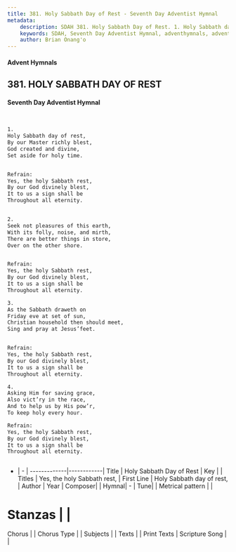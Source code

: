 ```yaml
---
title: 381. Holy Sabbath Day of Rest - Seventh Day Adventist Hymnal
metadata:
    description: SDAH 381. Holy Sabbath Day of Rest. 1. Holy Sabbath day of rest, By our Master richly blest, God created and divine, Set aside for holy time. 
    keywords: SDAH, Seventh Day Adventist Hymnal, adventhymnals, advent hymnals, Holy Sabbath Day of Rest, Holy Sabbath day of rest, ,Yes, the holy Sabbath rest,
    author: Brian Onang'o
---
```


#### Advent Hymnals
## 381. HOLY SABBATH DAY OF REST
#### Seventh Day Adventist Hymnal

```txt


1.
Holy Sabbath day of rest,
By our Master richly blest,
God created and divine,
Set aside for holy time.


Refrain:
Yes, the holy Sabbath rest,
By our God divinely blest,
It to us a sign shall be
Throughout all eternity.


2.
Seek not pleasures of this earth,
With its folly, noise, and mirth,
There are better things in store,
Over on the other shore.


Refrain:
Yes, the holy Sabbath rest,
By our God divinely blest,
It to us a sign shall be
Throughout all eternity.

3.
As the Sabbath draweth on
Friday eve at set of sun,
Christian household then should meet,
Sing and pray at Jesus’feet.


Refrain:
Yes, the holy Sabbath rest,
By our God divinely blest,
It to us a sign shall be
Throughout all eternity.

4.
Asking Him for saving grace,
Also vict’ry in the race,
And to help us by His pow’r,
To keep holy every hour.

Refrain:
Yes, the holy Sabbath rest,
By our God divinely blest,
It to us a sign shall be
Throughout all eternity.



```

- |   -  |
-------------|------------|
Title | Holy Sabbath Day of Rest |
Key |  |
Titles | Yes, the holy Sabbath rest, |
First Line | Holy Sabbath day of rest, |
Author | 
Year | 
Composer|  |
Hymnal|  - |
Tune|  |
Metrical pattern | |
# Stanzas |  |
Chorus |  |
Chorus Type |  |
Subjects |  |
Texts |  |
Print Texts | 
Scripture Song |  |
  
